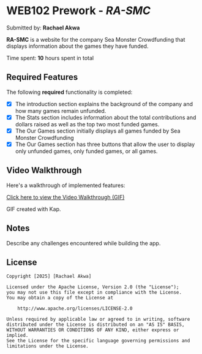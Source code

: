# WEB102 Prework - *RA-SMC*

Submitted by: **Rachael Akwa**

**RA-SMC** is a website for the company Sea Monster Crowdfunding that displays information about the games they have funded.

Time spent: **10** hours spent in total

## Required Features

The following **required** functionality is completed:

* [x] The introduction section explains the background of the company and how many games remain unfunded.
* [x] The Stats section includes information about the total contributions and dollars raised as well as the top two most funded games.
* [x] The Our Games section initially displays all games funded by Sea Monster Crowdfunding
* [x] The Our Games section has three buttons that allow the user to display only unfunded games, only funded games, or all games.

## Video Walkthrough

Here's a walkthrough of implemented features:

[Click here to view the Video Walkthrough (GIF)](https://i.imgur.com/B3cIbBD.gif)

<!-- Replace this with whatever GIF tool you used! -->
GIF created with Kap.  
<!-- Mac Screenrecording -->

## Notes

Describe any challenges encountered while building the app.

## License

    Copyright [2025] [Rachael Akwa]

    Licensed under the Apache License, Version 2.0 (the "License");
    you may not use this file except in compliance with the License.
    You may obtain a copy of the License at

        http://www.apache.org/licenses/LICENSE-2.0

    Unless required by applicable law or agreed to in writing, software
    distributed under the License is distributed on an "AS IS" BASIS,
    WITHOUT WARRANTIES OR CONDITIONS OF ANY KIND, either express or implied.
    See the License for the specific language governing permissions and
    limitations under the License.
